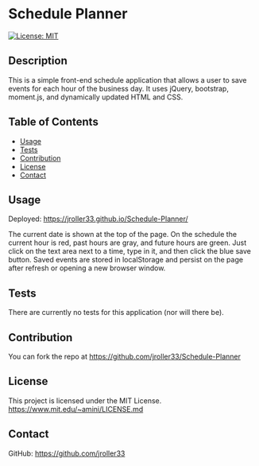 # Schedule Planner
[![License: MIT](https://img.shields.io/badge/License-MIT-blue.svg)](https://opensource.org/licenses/MIT)

## Description


This is a simple front-end schedule application that allows a user to save events for each hour of the business day. It uses jQuery, bootstrap, moment.js, and dynamically updated HTML and CSS.

## Table of Contents
- [Usage](#usage)
- [Tests](#tests)
- [Contribution](#contribution)
- [License](#license)
- [Contact](#contact)

## Usage

Deployed: https://jroller33.github.io/Schedule-Planner/ <br/>


The current date is shown at the top of the page. On the schedule the current hour is red, past hours are gray, and future hours are green.
Just click on the text area next to a time, type in it, and then click the blue save button.
Saved events are stored in localStorage and persist on the page after refresh or opening a new browser window. 

## Tests
There are currently no tests for this application (nor will there be).

## Contribution
You can fork the repo at https://github.com/jroller33/Schedule-Planner

## License
This project is licensed under the MIT License. <br/>
https://www.mit.edu/~amini/LICENSE.md

## Contact
GitHub: https://github.com/jroller33 <br/>



